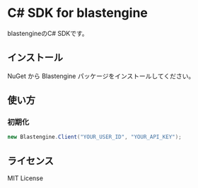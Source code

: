 # C# SDK for blastengine

blastengineのC# SDKです。

## インストール

NuGet から Blastengine パッケージをインストールしてください。

## 使い方

### 初期化

```cs
new Blastengine.Client("YOUR_USER_ID", "YOUR_API_KEY");
```

## ライセンス

MIT License

